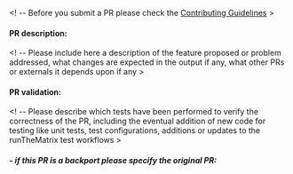 <! -- Before you submit a PR please check the [Contributing Guidelines](CONTRIBUTING.md) >

#### PR description:

<! -- Please include here a description of the feature proposed or problem addressed, what changes are expected in the output if any, what other PRs or externals it depends upon if any >

#### PR validation:

<! -- Please describe which tests have been performed to verify the correctness of the PR, including the eventual addition of new code for testing like unit tests, test configurations, additions or updates to the runTheMatrix test workflows >

##### - if this PR is a backport please specify the original PR:


